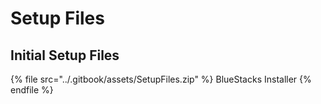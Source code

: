 # Setup Files

## Initial Setup Files

{% file src="../.gitbook/assets/SetupFiles.zip" %}
BlueStacks Installer
{% endfile %}

